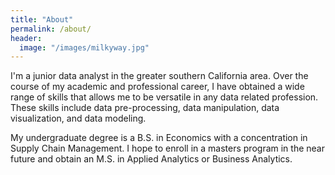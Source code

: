 ```yaml
---
title: "About"
permalink: /about/
header:
  image: "/images/milkyway.jpg"
---
```


I'm a junior data analyst in the greater southern California area. Over the course of my academic and professional career,
I have obtained a wide range of skills that allows me to be versatile in any data related profession. These skills
include data pre-processing, data manipulation, data visualization, and data modeling. 

My undergraduate degree is a B.S. in Economics with a concentration in Supply Chain Management. I hope to enroll
in a masters program in the near future and obtain an M.S. in Applied Analytics or Business Analytics. 